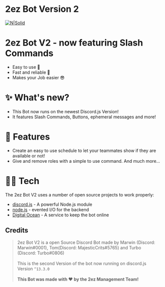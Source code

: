 # 2ez Bot Version 2

[![N|Solid](https://cdn.discordapp.com/attachments/753693196680429698/891694506343284757/2EZ_animated_transparant.gif)](https://discord.gg/2ezcommunity)

# 2ez Bot V2 - now featuring Slash Commands

- Easy to use 🌌
- Fast and reliable 🎇
- Makes your Job easier 😎

# ✨ What's new?

- This Bot now runs on the newest Discord.js Version!
- It features Slash Commands, Buttons, ephemeral messages and more!

# 💎 Features

- Create an easy to use schedule to let your teammates show if they are available or not!
- Give and remove roles with a simple to use command.
And much more...

# 👨‍💻 Tech

The 2ez Bot V2 uses a number of open source projects to work properly:

- [discord.js] - A powerful Node.js module
- [node.js] - evented I/O for the backend
- [Digital Ocean] - A service to keep the bot online


## Credits

> 2ez Bot V2 is a open Source Discord Bot made by Marwin (Discord: Marwin#0001), Tom(Discord: MajesticCrits#5765) and Turbo (Discord: Turbo#0806)</span> <br> <br>
> This is the second Version of the bot now running on discord.js Version `^13.3.0` <br> <br>
> **This Bot was made with ♥ by the 2ez Management Team!**





[//]: # (These are reference links used in the body of this note and get stripped out when the markdown processor does its job. There is no need to format nicely because it shouldn't be seen. Thanks SO - http://stackoverflow.com/questions/4823468/store-comments-in-markdown-syntax)
   [discord.js]: <https://discord.js.org/#/>
   [Digital Ocean]: <https://www.digitalocean.com/>
   [Ace Editor]: <http://ace.ajax.org>
   [node.js]: <http://nodejs.org>
